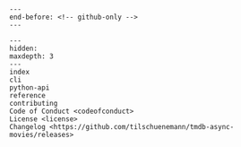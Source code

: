 ```{include} ../README.md
---
end-before: <!-- github-only -->
---
```

[license]: license
[contributor guide]: contributing
[command-line reference]: cli

```{toctree}
---
hidden:
maxdepth: 3
---
index
cli
python-api
reference
contributing
Code of Conduct <codeofconduct>
License <license>
Changelog <https://github.com/tilschuenemann/tmdb-async-movies/releases>
```
